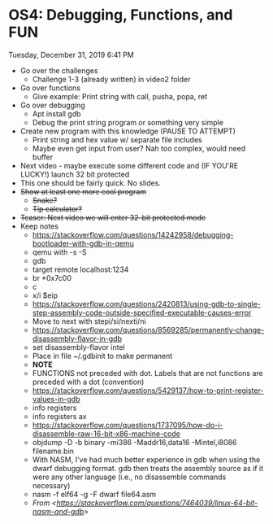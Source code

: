 # OS4: Debugging, Functions, and FUN
Tuesday, December 31, 2019
6:41 PM

-   Go over the challenges
    -   Challenge 1-3 (already written) in video2 folder
-   Go over functions
    -   Give example: Print string with call, pusha, popa, ret
-   Go over debugging
    -   Apt install gdb
    -   Debug the print string program or something very simple
-   Create new program with this knowledge (PAUSE TO ATTEMPT)
    -   Print string and hex value w/ separate file includes
    -   Maybe even get input from user? Nah too complex, would need buffer
-   Next video - maybe execute some different code and (IF YOU\'RE LUCKY!) launch 32 bit protected
-   This one should be fairly quick. No slides.
-   ~~Show at least one more cool program~~
    -   ~~Snake?~~
    -   ~~Tip calculator?~~
-   ~~Teaser: Next video we will enter 32-bit protected mode~~
 
- Keep notes
	- <https://stackoverflow.com/questions/14242958/debugging-bootloader-with-gdb-in-qemu>
	- qemu with -s -S
	- gdb
	- target remote localhost:1234
	- br \*0x7c00
	- c
	- x/i \$eip
	- <https://stackoverflow.com/questions/2420813/using-gdb-to-single-step-assembly-code-outside-specified-executable-causes-error>
	- Move to next with stepi/si/nexti/ni
	- <https://stackoverflow.com/questions/8569285/permanently-change-disassembly-flavor-in-gdb>
	- set disassembly-flavor intel
	- Place in file \~/.gdbinit to make permanent
	- **NOTE**
	- FUNCTIONS not preceded with dot. Labels that are not functions are preceded with a dot (convention)
	- <https://stackoverflow.com/questions/5429137/how-to-print-register-values-in-gdb>
	- info registers
	- info registers ax
	- <https://stackoverflow.com/questions/1737095/how-do-i-disassemble-raw-16-bit-x86-machine-code>
	- objdump -D -b binary -mi386 -Maddr16,data16 -Mintel,i8086 filename.bin
	- With NASM, I\'ve had much better experience in gdb when using the dwarf debugging format. gdb then treats the assembly source as if it were any other language (i.e., no disassemble commands necessary)
	- nasm -f elf64 -g -F dwarf file64.asm
	- *From \<<https://stackoverflow.com/questions/7464039/linux-64-bit-nasm-and-gdb>\>*
